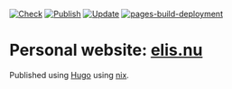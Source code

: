 [![Check](https://github.com/etu/etu.github.io/actions/workflows/check.yml/badge.svg)](https://github.com/etu/etu.github.io/actions/workflows/check.yml)
[![Publish](https://github.com/etu/etu.github.io/actions/workflows/publish.yml/badge.svg)](https://github.com/etu/etu.github.io/actions/workflows/publish.yml)
[![Update](https://github.com/etu/etu.github.io/actions/workflows/update.yml/badge.svg)](https://github.com/etu/etu.github.io/actions/workflows/update.yml)
[![pages-build-deployment](https://github.com/etu/etu.github.io/actions/workflows/pages/pages-build-deployment/badge.svg)](https://github.com/etu/etu.github.io/actions/workflows/pages/pages-build-deployment)

# Personal website: [elis.nu](https://elis.nu)
Published using [Hugo](https://gohugo.io) using [nix](https://nixos.org).

